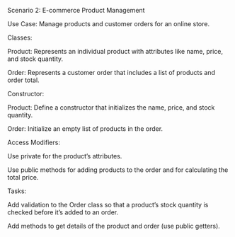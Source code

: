 Scenario 2: E-commerce Product Management

Use Case: Manage products and customer orders for an online store.

Classes:
  
  Product: Represents an individual product with attributes like name, price, and stock quantity.
  
  Order: Represents a customer order that includes a list of products and order total.

Constructor:
  
  Product: Define a constructor that initializes the name, price, and stock quantity.
  
  Order: Initialize an empty list of products in the order.

Access Modifiers:
  
  Use private for the product’s attributes.
  
  Use public methods for adding products to the order and for calculating the total price.

Tasks:
  
  Add validation to the Order class so that a product’s stock quantity is checked before it’s added to an order.
  
  Add methods to get details of the product and order (use public getters).
